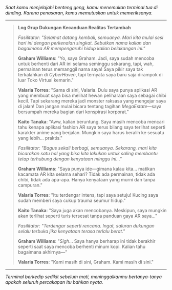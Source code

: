 _Saat kamu menjelajahi benteng geng, kamu menemukan terminal tua di dinding. Karena penasaran, kamu memutuskan untuk memeriksanya._

---

> **Log Grup Dukungan Kecanduan Realitas Tertambah**
>
> _Fasilitator: "Selamat datang kembali, semuanya. Mari kita mulai sesi hari ini dengan perkenalan singkat. Sebutkan nama kalian dan bagaimana AR mempengaruhi hidup kalian belakangan ini."_
>
> **Graham Williams**: "Yo, saya Graham. Jadi, saya sudah mencoba untuk berhenti dari AR ini selama seminggu sekarang, tapi, wah, permainan terus memanggil nama saya! Saya pikir saya tak terkalahkan di _CyberHaven_, tapi ternyata saya baru saja dirampok di luar Toko Virtual kemarin."
>
> **Valaria Torres**: "Sama di sini, Valaria. Dulu saya punya aplikasi AR yang membuat saya bisa melihat hewan peliharaan saya sebagai chibi kecil. Tapi sekarang mereka jadi monster raksasa yang mengejar saya di jalan! Dan jangan mulai bicara tentang tagihan _MegaEstate_—saya bersumpah mereka bagian dari konspirasi korporat."
>
> **Kaito Tanaka**: "Aww, kalian beruntung. Saya masih mencoba mencari tahu kenapa aplikasi fashion AR saya terus bilang saya terlihat seperti karakter anime yang berjalan. Mungkin saya harus beralih ke sesuatu yang lebih... praktis."
>
> _Fasilitator: "Bagus sekali berbagi, semuanya. Sekarang, mari kita bicarakan satu hal yang bisa kita lakukan untuk saling membantu tetap terhubung dengan kenyataan minggu ini..."_
>
> **Graham Williams**: "Saya punya ide—gimana kalau kita... matikan kacamata AR kita selama sehari? Tidak ada permainan, tidak ada chibi, tidak ada apa-apa. Hanya kenyataan yang murni dan tanpa campuran."
>
> **Valaria Torres**: "Itu terdengar intens, tapi saya setuju! Kucing saya sudah memberi saya cukup trauma seumur hidup."
>
> **Kaito Tanaka**: "Saya juga akan mencobanya. Meskipun, saya mungkin akan terlihat seperti turis tersesat tanpa panduan gaya AR saya..."
>
> _Fasilitator: "Terdengar seperti rencana. Ingat, saluran dukungan selalu terbuka jika kenyataan terasa terlalu berat."_
>
> **Graham Williams**: "_Sigh_... Saya hanya berharap ini tidak berakhir seperti saat saya mencoba berhenti minum kopi. Kalian tahu bagaimana akhirnya—"
>
> **Valaria Torres**: "Kami masih di sini, Graham. Kami masih di sini."

---

_Terminal berkedip sedikit sebelum mati, meninggalkanmu bertanya-tanya apakah seluruh percakapan itu bahkan nyata._
